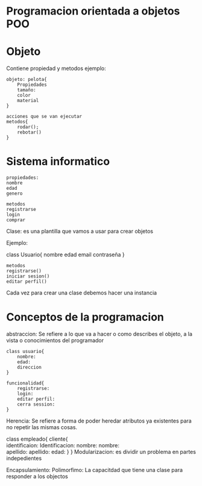 # Programacion orientada a objetos POO
    
# Objeto 
   Contiene propiedad y metodos
    ejemplo:

    
    objeto: pelota{
        Propiedades
        tamaño:
        color
        material
    } 

    acciones que se van ejecutar
    metodos{
        rodar();
        rebotar()
    }

# Sistema informatico
    propiedades:
    nombre
    edad 
    genero

    metodos
    registrarse
    login
    comprar

Clase: es una plantilla que vamos a usar para crear objetos

Ejemplo:

class Usuario{
        nombre
        edad
        email
        contraseña
    }

    metodos
    registrarse()
    iniciar sesion()
    editar perfil()

Cada vez para crear una clase debemos hacer una instancia

# Conceptos de la programacion
abstraccion: Se refiere a lo que va a hacer o como describes el objeto, a la vista o conocimientos del programador

    class usuario{
        nombre:
        edad:
        direccion
    }

    funcionalidad{
        registrarse:
        login:
        editar perfil:
        cerra session:
    }

Herencia: Se refiere a forma de poder heredar atributos ya existentes para no repetir las mismas cosas.

class empleado{                                          cliente{   
    identificaion:                                              Identificacion:
    nombre:                                                      nombre:       
    apellido:                                                    apellido: 
    edad:                                                    }
}
Modularizacion: es dividir un problema en partes indepedientes


Encapsulamiento:
Polimorfimo: La capacitdad que tiene una clase para responder a los objectos
